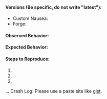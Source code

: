 <!--
#### Notice
Please reproduce all issues without any other unnecessary mods before submitting.
If you are making a suggestion, delete this template.
-->
#### Versions (Be specific, do not write "latest"):
* Custom Nausea:
* Forge:
#### Observed Behavior:
#### Expected Behavior:
#### Steps to Reproduce:
1.
2.
3.
...
Crash Log: Please use a paste site like [gist](https://gist.github.com/).
